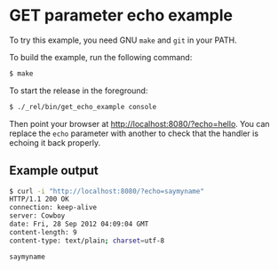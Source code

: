 GET parameter echo example
==========================

To try this example, you need GNU `make` and `git` in your PATH.

To build the example, run the following command:

``` bash
$ make
```

To start the release in the foreground:

``` bash
$ ./_rel/bin/get_echo_example console
```

Then point your browser at
[http://localhost:8080/?echo=hello](http://localhost:8080/?echo=hello).
You can replace the `echo` parameter with another to check
that the handler is echoing it back properly.

Example output
--------------

``` bash
$ curl -i "http://localhost:8080/?echo=saymyname"
HTTP/1.1 200 OK
connection: keep-alive
server: Cowboy
date: Fri, 28 Sep 2012 04:09:04 GMT
content-length: 9
content-type: text/plain; charset=utf-8

saymyname
```
